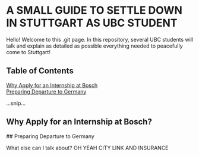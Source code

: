 # A SMALL GUIDE TO SETTLE DOWN IN STUTTGART AS UBC STUDENT

Hello! Welcome to this .git page. In this repository, several UBC students will talk and explain as detailed as possible everything needed 
to peacefully come to Stuttgart! 

## Table of Contents  
[Why Apply for an Internship at Bosch](#first_section)  
[Preparing Departure to Germany](#second_section)  


...snip...   
<a name="first_section"/>
## Why Apply for an Internship at Bosch?

<a name="second_section"/>
## Preparing Departure to Germany 

What else can I talk about? OH YEAH CITY LINK AND INSURANCE
